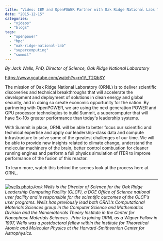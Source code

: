 ```yaml
---
title: "Video: IBM and OpenPOWER Partner with Oak Ridge National Labs to Solve World's Toughest Challenges"
date: "2015-12-15"
categories: 
  - "videos"
  - "blogs"
tags: 
  - "openpower"
  - "hpc"
  - "oak-ridge-national-lab"
  - "supercomputing"
  - "summit"
---
```


_By Jack Wells, PhD, Director of Science, Oak Ridge National Laboratory_

https://www.youtube.com/watch?v=rn1t\_T2QbSY

The mission of Oak Ridge National Laboratory (ORNL) is to deliver scientific discoveries and technical breakthroughs that will accelerate the development and deployment of solutions in clean energy and global security, and in doing so create economic opportunity for the nation. By partnering with OpenPOWER, we are using the next generation POWER and GPU processor technologies to build Summit, a supercomputer that will have 5x-10x greater performance than today's leadership systems.

With Summit in place, ORNL will be able to better focus our scientific and technical expertise and apply our leadership-class data and compute infrastructure to solve some of the greatest challenges of our time. We will be able to provide new insights related to climate change, understand the molecular machinery of the brain, better control combustion for cleaner running engines and perform a full physics simulation of ITER to improve performance of the fusion of this reactor.

To learn more, watch this behind the scenes look at the process here at ORNL.

* * *

[![wells photo](images/wells-photo-150x150.jpg)](https://openpowerfoundation.org/wp-content/uploads/2015/12/wells-photo.jpg)_Jack Wells is the Director of Science for the Oak Ridge Leadership Computing Facility (OLCF), a DOE Office of Science national user facility and is responsible for the scientific outcomes of the OLCF’s user programs. Wells has previously lead both ORNL’s Computational Materials Sciences group in the Computer Science and Mathematics Division and the Nanomaterials Theory Institute in the Center for Nanophase Materials Sciences.  Prior to joining ORNL as a Wigner Fellow in 1997, Wells was a postdoctoral fellow within the Institute for Theoretical Atomic and Molecular Physics at the Harvard-Smithsonian Center for Astrophysics._
